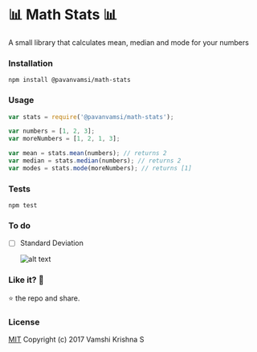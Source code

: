 :bar_chart: Math Stats :bar_chart:
=========

A small library that calculates mean, median and mode for your numbers

### Installation

  `npm install @pavanvamsi/math-stats`

### Usage

```javascript
var stats = require('@pavanvamsi/math-stats');

var numbers = [1, 2, 3];
var moreNumbers = [1, 2, 1, 3];

var mean = stats.mean(numbers); // returns 2
var median = stats.median(numbers); // returns 2
var modes = stats.mode(moreNumbers); // returns [1]
```

### Tests


`npm test`

### To do
- [ ] Standard Deviation


  ![alt text](https://www.mathsisfun.com/data/images/standard-deviation-formula.gif "Standard Deviation")

### Like it? :see_no_evil:

:star: the repo and share.

### License

[MIT](https://github.com/pavanvamsi3/math-stats/blob/master/LICENSE) Copyright (c) 2017 Vamshi Krishna S

